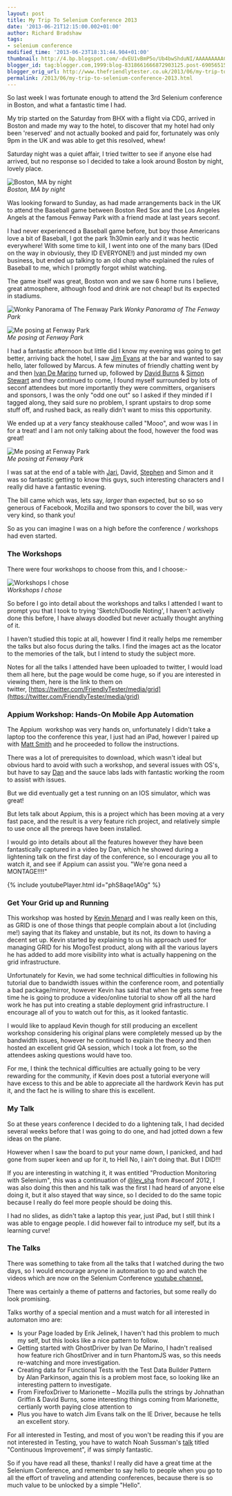 ```yaml
---
layout: post
title: My Trip To Selenium Conference 2013
date: '2013-06-21T12:15:00.002+01:00'
author: Richard Bradshaw
tags:
- selenium conference
modified_time: '2013-06-23T18:31:44.904+01:00'
thumbnail: http://4.bp.blogspot.com/-dvEU1vBmP5o/Ub4bwShduNI/AAAAAAAAACU/RNikiIJTdjs/s72-c/BostonByNight.jpg
blogger_id: tag:blogger.com,1999:blog-8318661666872903125.post-6905651508008253858
blogger_orig_url: http://www.thefriendlytester.co.uk/2013/06/my-trip-to-selenium-conference-2013.html
permalink: /2013/06/my-trip-to-selenium-conference-2013.html
---
```


So last week I was fortunate enough to attend the 3rd Selenium conference in Boston, and what a fantastic time I had.  

My trip started on the Saturday from BHX with a flight via CDG, arrived in Boston and made my way to the hotel, to discover that my hotel had only been 'reserved' and not actually booked and paid for, fortunately was only 9pm in the UK and was able to get this resolved, whew!  

Saturday night was a quiet affair, I tried twitter to see if anyone else had arrived, but no response so I decided to take a look around Boston by night, lovely place.  

![Boston, MA by night]({{site.url}}/images/blogpostimages/selenium2013/BostonByNight.jpg)  
*Boston, MA by night*

Was looking forward to Sunday, as had made arrangements back in the UK to attend the Baseball game between Boston Red Sox and the Los Angeles Angels at the famous Fenway Park with a friend made at last years seconf.

I had never experienced a Baseball game before, but boy those Americans love a bit of Baseball, I got the park 1h30min early and it was hectic everywhere! With some time to kill, I went into one of the many bars (IDed on the way in obviously, they ID EVERYONE!) and just minded my own business, but ended up talking to an old chap who explained the rules of Baseball to me, which I promptly forgot whilst watching.

The game itself was great, Boston won and we saw 6 home runs I believe, great atmosphere, although food and drink are not cheap! but its expected in stadiums.

![Wonky Panorama of The Fenway Park]({{site.url}}/images/blogpostimages/selenium2013/FenwayPanorama.jpg)
*Wonky Panorama of The Fenway Park*

![Me posing at Fenway Park](http://4.bp.blogspot.com/-kHPqcehZxcg/Ub4em9lq55I/AAAAAAAAACw/PMj2Ww8BtPg/s400/RichardFenway.jpg)  
*Me posing at Fenway Park*

I had a fantastic afternoon but little did I know my evening was going to get better, arriving back the hotel, I saw [Jim Evans](https://twitter.com/jimevansmusic) at the bar and wanted to say hello, later followed by Marcus. A few minutes of friendly chatting went by and then [Ivan De Marino](https://twitter.com/detronizator) turned up, followed by [David Burns](https://twitter.com/AutomatedTester) & [Simon Stewart](https://twitter.com/shs96c) and they continued to come, I found myself surrounded by lots of seconf attendees but more importantly they were committers, organisers and sponsors, I was the only "odd one out" so I asked if they minded if I tagged along, they said sure no problem, I sprant upstairs to drop some stuff off, and rushed back, as really didn't want to miss this opportunity.
  
We ended up at a _very_ fancy steakhouse called "Mooo", and wow was I in for a treat! and I am not only talking about the food, however the food was great!

![Me posing at Fenway Park]({{site.url}}/images/blogpostimages/selenium2013/RichardFenway.jpg)  
*Me posing at Fenway Park*

I was sat at the end of a table with [Jari](https://twitter.com/jarib), David, [Stephen](https://twitter.com/stephendonner) and Simon and it was so fantastic getting to know this guys, such interesting characters and I really did have a fantastic evening.

The bill came which was, lets say, _larger_ than expected, but so so so generous of Facebook, Mozilla and two sponsors to cover the bill, was very very kind, so thank you!  

So as you can imagine I was on a high before the conference / workshops had even started.

### The Workshops

There were four workshops to choose from this, and I choose:-

![Workshops I chose ]({{site.url}}/images/blogpostimages/selenium2013/ChosenWorkshops.png)  
*Workshops I chose*

So before I go into detail about the workshops and talks I attended I want to prompt you that I took to trying 'Sketch/Doodle Noting', I haven't actively done this before, I have always doodled but never actually thought anything of it.  

I haven't studied this topic at all, however I find it really helps me remember the talks but also focus during the talks. I find the images act as the locator to the memories of the talk, but I intend to study the subject more.  

Notes for all the talks I attended have been uploaded to twitter, I would load them all here, but the page would be come huge, so if you are interested in viewing them, here is the link to them on twitter, [https://twitter.com/FriendlyTester/media/grid](https://twitter.com/FriendlyTester/media/grid)  

### Appium Workshop: Hands-On Mobile App Automation 
The Appium  workshop was very hands on, unfortunately I didn't take a laptop too the conference this year, I just had an iPad, however I paired up with [Matt Smith](https://twitter.com/matt_smith04) and he proceeded to follow the instructions.  

There was a lot of prerequisites to download, which wasn't ideal but obvious hard to avoid with such a workshop, and several issues with OS's, but have to say [Dan](https://twitter.com/thedancuellar) and the sauce labs lads with fantastic working the room to assist with issues.  

But we did eventually get a test running on an IOS simulator, which was great!  

But lets talk about Appium, this is a project which has been moving at a very fast pace, and the result is a very feature rich project, and relatively simple to use once all the prereqs have been installed.  

I would go into details about all the features however they have been fantastically captured in a video by Dan, which he showed during a lightening talk on the first day of the conference, so I encourage you all to watch it, and see if Appium can assist you. "We're gona need a MONTAGE!!!!"  

<div class="centerplugin">
{% include youtubePlayer.html id="phS8aqe1A0g" %}
</div>

### Get Your Grid up and Running
This workshop was hosted by [Kevin Menard](https://twitter.com/nirvdrum) and I was really keen on this, as GRID is one of those things that people complain about a lot (including me!) saying that its flakey and unstable, but its not, its down to having a decent set up. Kevin started by explaining to us his approach used for managing GRID for his MogoTest product, along with all the various layers he has added to add more visibility into what is actually happening on the grid infrastructure.  

Unfortunately for Kevin, we had some technical difficulties in following his tutorial due to bandwidth issues within the conference room, and potentially a bad package/mirror, however Kevin has said that when he gets some free time he is going to produce a video/online tutorial to show off all the hard work he has put into creating a stable deployment grid infrastructure. I encourage all of you to watch out for this, as it looked fantastic.  

I would like to applaud Kevin though for still producing an excellent workshop considering his original plans were completely messed up by the bandwidth issues, however he continued to explain the theory and then hosted an excellent grid QA session, which I took a lot from, so the attendees asking questions would have too.  

For me, I think the technical difficulties are actually going to be very rewarding for the community, if Kevin does post a tutorial everyone will have excess to this and be able to appreciate all the hardwork Kevin has put it, and the fact he is willing to share this is excellent.
  
### My Talk
So at these years conference I decided to do a lightening talk, I had decided several weeks before that I was going to do one, and had jotted down a few ideas on the plane.  

However when I saw the board to put your name down, I panicked, and had gone from super keen and up for it, to Hell No, I ain't doing that. But I DID!!!  

If you are interesting in watching it, it was entitled "Production Monitoring with Selenium", this was a continuation of [@lev_sha](https://twitter.com/lev_sha) from #seconf 2012, I was also doing this then and his talk was the first I had heard of anyone else doing it, but it also stayed that way since, so I decided to do the same topic because I really do feel more people should be doing this.  

I had no slides, as didn't take a laptop this year, just iPad, but I still think I was able to engage people. I did however fail to introduce my self, but its a learning curve!  

### The Talks
There was something to take from all the talks that I watched during the two days, so I would encourage anyone in automation to go and watch the videos which are now on the Selenium Conference [youtube channel.](http://www.youtube.com/user/seleniumconf/videos?shelf_index=0&sort=dd&view=0&tag_id=)  

There was certainly a theme of patterns and factories, but some really do look promising.  

Talks worthy of a special mention and a must watch for all interested in automaton imo are:  

*   Is your Page loaded by Erik Jelinek, I haven't had this problem to much my self, but this looks like a nice pattern to follow.
*   Getting started with GhostDriver by Ivan De Marino, I hadn't realised how feature rich GhostDriver and in turn PhantomJS was, so this needs re-watching and more investigation.
*   Creating data for Functional Tests with the Test Data Builder Pattern by Alan Parkinson, again this is a problem most face, so looking like an interesting pattern to investigate.
*   From FirefoxDriver to Marionette – Mozilla pulls the strings by Johnathan Griffin & David Burns, some interesting things coming from Marionette, certianly worth paying close attention to
*   Plus you have to watch Jim Evans talk on the IE Driver, because he tells an excellent story.

For all interested in Testing, and most of you won't be reading this if you are not interested in Testing, you have to watch Noah Sussman's [talk](http://www.youtube.com/watch?v=KCFoeg_8HGY) titled "Continuous Improvement", if was simply fantastic.

So if you have read all these, thanks! I really did have a great time at the Selenium Conference, and remember to say hello to people when you go to all the effort of traveling and attending conferences, because there is so much value to be unlocked by a simple "Hello".